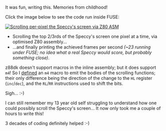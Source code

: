 It was fun, writing this. Memories from childhood!

Click the image below to see the code run inside FUSE:

[![Scrolling per-pixel the Speccy's screen via Z80 ASM](https://img.youtube.com/vi/LsN2iZfjdZ0/0.jpg)](https://youtu.be/LsN2iZfjdZ0)

- Scrolling the top 2/3rds of the Speccy's screen
  one pixel at a time, via optimised Z80 assembly...
- ...and finally printing the achieved frames per
  second *(~23 running under FUSE; no idea what a
  real Speccy would score, but probably something
  close)*.

z88dk doesn't support macros in the inline assembly;
but it does support `m4`! So I [defined](scroller.c.m4#L5)
an `m4` macro to emit the bodies of the scrolling 
functions; their only difference being the direction
of the change to the `HL` register (`inc`/`dec`), and
the `RL`/`RR` instructions used to shift the bits.

Sigh... :-)

I can still remember my 13 year old self struggling
to understand how one could possibly scroll the 
Speccy's screen... It now only took me a couple of
hours to write this!

3 decades of coding definitely helped :-)
